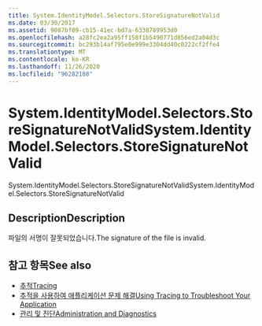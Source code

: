 ```yaml
---
title: System.IdentityModel.Selectors.StoreSignatureNotValid
ms.date: 03/30/2017
ms.assetid: 9087bf09-cb15-41ec-bd7a-6338789953d0
ms.openlocfilehash: a28fc2ea2a95ff158f1b5490771d856ed2a04d3c
ms.sourcegitcommit: bc293b14af795e0e999e3304dd40c0222cf2ffe4
ms.translationtype: MT
ms.contentlocale: ko-KR
ms.lasthandoff: 11/26/2020
ms.locfileid: "96282108"
---
```

# <a name="systemidentitymodelselectorsstoresignaturenotvalid"></a><span data-ttu-id="df0fa-102">System.IdentityModel.Selectors.StoreSignatureNotValid</span><span class="sxs-lookup"><span data-stu-id="df0fa-102">System.IdentityModel.Selectors.StoreSignatureNotValid</span></span>

<span data-ttu-id="df0fa-103">System.IdentityModel.Selectors.StoreSignatureNotValid</span><span class="sxs-lookup"><span data-stu-id="df0fa-103">System.IdentityModel.Selectors.StoreSignatureNotValid</span></span>  
  
## <a name="description"></a><span data-ttu-id="df0fa-104">Description</span><span class="sxs-lookup"><span data-stu-id="df0fa-104">Description</span></span>  

 <span data-ttu-id="df0fa-105">파일의 서명이 잘못되었습니다.</span><span class="sxs-lookup"><span data-stu-id="df0fa-105">The signature of the file is invalid.</span></span>  
  
## <a name="see-also"></a><span data-ttu-id="df0fa-106">참고 항목</span><span class="sxs-lookup"><span data-stu-id="df0fa-106">See also</span></span>

- [<span data-ttu-id="df0fa-107">추적</span><span class="sxs-lookup"><span data-stu-id="df0fa-107">Tracing</span></span>](index.md)
- [<span data-ttu-id="df0fa-108">추적을 사용하여 애플리케이션 문제 해결</span><span class="sxs-lookup"><span data-stu-id="df0fa-108">Using Tracing to Troubleshoot Your Application</span></span>](using-tracing-to-troubleshoot-your-application.md)
- [<span data-ttu-id="df0fa-109">관리 및 진단</span><span class="sxs-lookup"><span data-stu-id="df0fa-109">Administration and Diagnostics</span></span>](../index.md)
